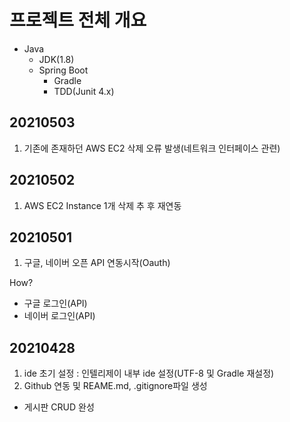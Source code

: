 # 프로젝트 전체 개요

* Java
  * JDK(1.8)
  * Spring Boot
    * Gradle
    * TDD(Junit 4.x)


## 20210503
1) 기존에 존재하던 AWS EC2 삭제 오류 발생(네트워크 인터페이스 관련)

## 20210502
1) AWS EC2 Instance 1개 삭제 추 후 재연동


## 20210501

1) 구글, 네이버 오픈 API 연동시작(Oauth)

How?
- 구글 로그인(API)
- 네이버 로그인(API)

## 20210428

1) ide 초기 설정 : 인텔리제이 내부 ide 설정(UTF-8 및 Gradle 재설정)
2) Github 연동 및 REAME.md, .gitignore파일 생성


* 게시판 CRUD 완성



